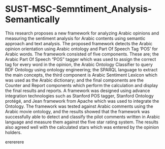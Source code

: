 SUST-MSC-Semntiment_Analysis-Semantically
=========================================

This research proposes a new framework for analyzing Arabic opinions and measuring the sentiment analysis for Arabic contents using semantic approach and text analysis. The proposed framework detects the Arabic opinion orientation using Arabic ontology and Part Of Speech Tag ‘POS’  for Arabic words. The framework consisted of five components. These are; the Arabic Part Of Speech “POS” tagger which was  used to assign the correct tag for every word in the opinion, the Arabic Ontology Classifier to query RDF Ontology using ontology engineering; the SPARQL language to extract the main concepts, the third component  is Arabic Sentiment Lexicon  which was used as the Arabic  dictionary; and the final components are the Counter and Report components which perform the calculation and display the final results and reports.         A framework was designed using advance integration technologies such as Stanford POS tagger, Stanford Ontology  protégé, and Jean framework from Apache which was used to integrate the Ontology. The framework was tested against Arabic comments using the Arabic movie ontology, and the results showed that the framework was successfully able to detect and classify the pilot comments written in Arabic language and measure them against the five star rating system. The results also agreed well with the calculated stars which was entered by the opinion holders.

erererere
